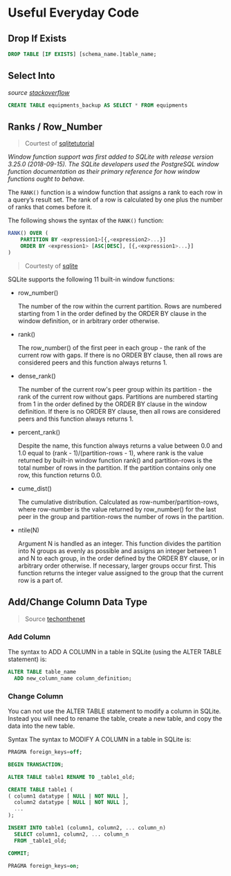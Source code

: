 # Useful Everyday Code

## Drop If Exists

```sql
DROP TABLE [IF EXISTS] [schema_name.]table_name;
```

## Select Into

*source [stackoverflow](https://stackoverflow.com/questions/2361921/select-into-statement-in-sqlite)*

```sql
CREATE TABLE equipments_backup AS SELECT * FROM equipments
```

## Ranks / Row_Number

> Courtest of [sqlitetutorial](https://www.sqlitetutorial.net/sqlite-window-functions/sqlite-rank/)

*Window function support was first added to SQLite with release version 3.25.0 (2018-09-15). The SQLite developers used the PostgreSQL window function documentation as their primary reference for how window functions ought to behave.*

The ```RANK()``` function is a window function that assigns a rank to each row in a query’s result set. The rank of a row is calculated by one plus the number of ranks that comes before it.

The following shows the syntax of the ```RANK()``` function:

```sql
RANK() OVER (
    PARTITION BY <expression1>[{,<expression2>...}]
    ORDER BY <expression1> [ASC|DESC], [{,<expression1>...}]
)
```

> Courtesty of [sqlite](https://www.sqlite.org/windowfunctions.html)

SQLite supports the following 11 built-in window functions:

* row_number()  

    The number of the row within the current partition. Rows are numbered starting from 1 in the order defined by the ORDER BY clause in the window definition, or in arbitrary order otherwise.

* rank()  

    The row_number() of the first peer in each group - the rank of the current row with gaps. If there is no ORDER BY clause, then all rows are considered peers and this function always returns 1.

* dense_rank()  

    The number of the current row's peer group within its partition - the rank of the current row without gaps. Partitions are numbered starting from 1 in the order defined by the ORDER BY clause in the window definition. If there is no ORDER BY clause, then all rows are considered peers and this function always returns 1.

* percent_rank()  

    Despite the name, this function always returns a value between 0.0 and 1.0 equal to (rank - 1)/(partition-rows - 1), where rank is the value returned by built-in window function rank() and partition-rows is the total number of rows in the partition. If the partition contains only one row, this function returns 0.0.

* cume_dist()  

    The cumulative distribution. Calculated as row-number/partition-rows, where row-number is the value returned by row_number() for the last peer in the group and partition-rows the number of rows in the partition.

* ntile(N)  

    Argument N is handled as an integer. This function divides the partition into N groups as evenly as possible and assigns an integer between 1 and N to each group, in the order defined by the ORDER BY clause, or in arbitrary order otherwise. If necessary, larger groups occur first. This function returns the integer value assigned to the group that the current row is a part of.

## Add/Change Column Data Type

> Source [techonthenet](https://www.techonthenet.com/sqlite/tables/alter_table.php)

### Add Column
The syntax to ADD A COLUMN in a table in SQLite (using the ALTER TABLE statement) is:

```sql
ALTER TABLE table_name
  ADD new_column_name column_definition;
```

### Change Column
You can not use the ALTER TABLE statement to modify a column in SQLite. Instead you will need to rename the table, create a new table, and copy the data into the new table.

Syntax
The syntax to MODIFY A COLUMN in a table in SQLite is:

```sql
PRAGMA foreign_keys=off;

BEGIN TRANSACTION;

ALTER TABLE table1 RENAME TO _table1_old;

CREATE TABLE table1 (
( column1 datatype [ NULL | NOT NULL ],
  column2 datatype [ NULL | NOT NULL ],
  ...
);

INSERT INTO table1 (column1, column2, ... column_n)
  SELECT column1, column2, ... column_n
  FROM _table1_old;

COMMIT;

PRAGMA foreign_keys=on;
```